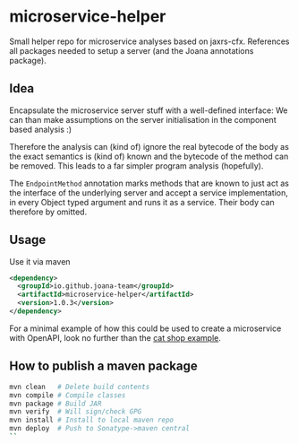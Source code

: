 # microservice-helper
Small helper repo for microservice analyses based on jaxrs-cfx.
References all packages needed to setup a server (and the Joana 
annotations package).

Idea
----
Encapsulate the microservice server stuff with a well-defined interface:
We can than make assumptions on the server initialisation in the 
component based analysis :)

Therefore the analysis can (kind of) ignore the real bytecode of the
body as the exact semantics is (kind of) known and the bytecode of
the method can be removed. This leads to a far simpler program
analysis (hopefully).

The `EndpointMethod` annotation marks methods that are known to just
act as the interface of the underlying server and accept a service
implementation, in every Object typed argument and runs it as a service.
Their body can therefore by omitted.

Usage
-----
Use it via maven

```xml
<dependency>
  <groupId>io.github.joana-team</groupId>
  <artifactId>microservice-helper</artifactId>
  <version>1.0.3</version>
</dependency>
```

For a minimal example of how this could be used to create a microservice with OpenAPI, 
look no further than the
[cat shop example](https://github.com/joana-team/joana/tree/openapi/ifc/sdg/schemas/catshop/shop).



How to publish a maven package
------------------------------
```sh
mvn clean   # Delete build contents                
mvn compile # Compile classes
mvn package # Build JAR
mvn verify  # Will sign/check GPG
mvn install # Install to local maven repo
mvn deploy  # Push to Sonatype->maven central
``
